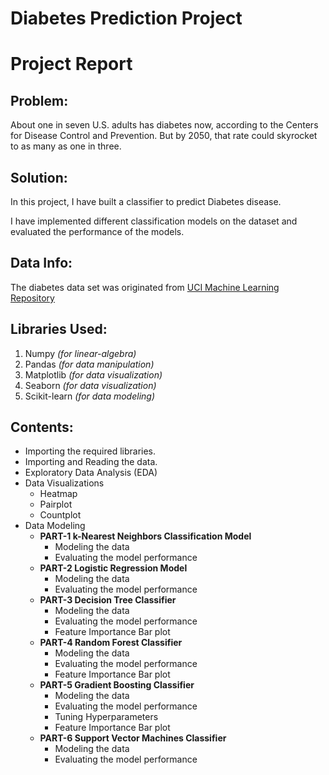 # Diabetes Prediction Project

# Project Report

## Problem:
About one in seven U.S. adults has diabetes now, according to the Centers for Disease Control and Prevention. But by 2050, that rate could skyrocket to as many as one in three.

## Solution:
In this project, I have built a classifier to predict Diabetes disease.

I have implemented different classification models on the dataset and evaluated the performance of the models.

## Data Info:
The diabetes data set was originated from [UCI Machine Learning Repository](http://archive.ics.uci.edu/ml/index.php) 

## Libraries Used:
  1. Numpy *(for linear-algebra)*
  2. Pandas *(for data manipulation)*
  3. Matplotlib *(for data visualization)*
  4. Seaborn *(for data visualization)*
  5. Scikit-learn *(for data modeling)*

## Contents:
- Importing the required libraries.
- Importing and Reading the data.
- Exploratory Data Analysis (EDA)
- Data Visualizations
  - Heatmap
  - Pairplot
  - Countplot
- Data Modeling
  - **PART-1 k-Nearest Neighbors Classification Model**
    - Modeling the data
    - Evaluating the model performance
  - **PART-2 Logistic Regression Model**
    - Modeling the data
    - Evaluating the model performance
  - **PART-3 Decision Tree Classifier**
    - Modeling the data
    - Evaluating the model performance
    - Feature Importance Bar plot
  - **PART-4 Random Forest Classifier**
    - Modeling the data
    - Evaluating the model performance
    - Feature Importance Bar plot
  - **PART-5 Gradient Boosting Classifier**
    - Modeling the data
    - Evaluating the model performance
    - Tuning Hyperparameters
    - Feature Importance Bar plot
  - **PART-6 Support Vector Machines Classifier**
    - Modeling the data
    - Evaluating the model performance
